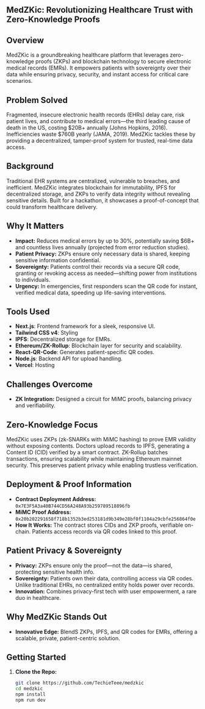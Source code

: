 ## MedZKic: Revolutionizing Healthcare Trust with Zero-Knowledge Proofs

## Overview
MedZKic is a groundbreaking healthcare platform that leverages zero-knowledge proofs (ZKPs) and blockchain technology to secure electronic medical records (EMRs). It empowers patients with sovereignty over their data while ensuring privacy, security, and instant access for critical care scenarios.

## Problem Solved
Fragmented, insecure electronic health records (EHRs) delay care, risk patient lives, and contribute to medical errors—the third leading cause of death in the US, costing $20B+ annually (Johns Hopkins, 2016). Inefficiencies waste $760B yearly (JAMA, 2019). MedZKic tackles these by providing a decentralized, tamper-proof system for trusted, real-time data access.

## Background
Traditional EHR systems are centralized, vulnerable to breaches, and inefficient. MedZKic integrates blockchain for immutability, IPFS for decentralized storage, and ZKPs to verify data integrity without revealing sensitive details. Built for a hackathon, it showcases a proof-of-concept that could transform healthcare delivery.

## Why It Matters
- **Impact:** Reduces medical errors by up to 30%, potentially saving $6B+ and countless lives annually (projected from error reduction studies).
- **Patient Privacy:** ZKPs ensure only necessary data is shared, keeping sensitive information confidential.
- **Sovereignty:** Patients control their records via a secure QR code, granting or revoking access as needed—shifting power from institutions to individuals.
- **Urgency:** In emergencies, first responders scan the QR code for instant, verified medical data, speeding up life-saving interventions.

## Tools Used
- **Next.js**: Frontend framework for a sleek, responsive UI.
- **Tailwind CSS v4**: Styling
- **IPFS**: Decentralized storage for EMRs.
- **Ethereum/ZK-Rollup**: Blockchain layer for security and scalability.
- **React-QR-Code**: Generates patient-specific QR codes.
- **Node.js**: Backend API for upload handling.
- **Vercel**: Hosting


## Challenges Overcome
- **ZK Integration:** Designed a circuit for MiMC proofs, balancing privacy and verifiability.

## Zero-Knowledge Focus
MedZKic uses ZKPs (zk-SNARKs with MiMC hashing) to prove EMR validity without exposing contents. Doctors upload records to IPFS, generating a Content ID (CID) verified by a smart contract. ZK-Rollup batches transactions, ensuring scalability while maintaining Ethereum mainnet security. This preserves patient privacy while enabling trustless verification.

## Deployment & Proof Information
- **Contract Deployment Address:** `0x7E3F5A3a40B744CD56A248A93b259789518896fb`
- **MiMC Proof Address:** `0x20b202291658f718b1352b3ed253181d9b349e28bf0f1104a29cbfe256864f0e`
- **How It Works:** The contract stores CIDs and ZKP proofs, verifiable on-chain. Patients access records via QR codes linked to this proof.

## Patient Privacy & Sovereignty
- **Privacy:** ZKPs ensure only the proof—not the data—is shared, protecting sensitive health info.
- **Sovereignty:** Patients own their data, controlling access via QR codes. Unlike traditional EHRs, no centralized entity holds power over records.
- **Innovation:** Combines privacy-first tech with user empowerment, a rare duo in healthcare.

## Why MedZKic Stands Out
- **Innovative Edge:** BlendS ZKPs, IPFS, and QR codes for EMRs, offering a scalable, private, patient-centric solution.

## Getting Started
1. **Clone the Repo:**
   ```bash
   git clone https://github.com/TechieTeee/medzkic
   cd medzkic
   npm install
   npm run dev
